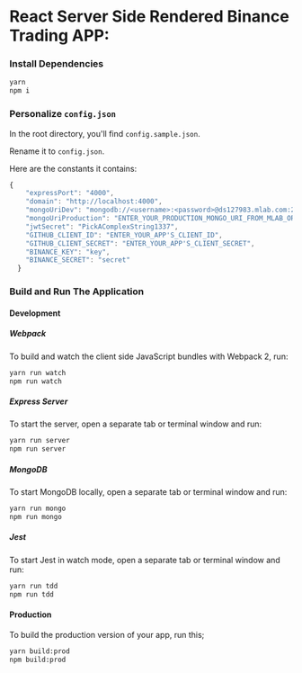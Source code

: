 # React Server Side Rendered Binance Trading APP:

### Install Dependencies

```bash
yarn
npm i
```

### Personalize `config.json`

In the root directory, you'll find `config.sample.json`.

Rename it to `config.json`.

Here are the constants it contains:
```js
{
    "expressPort": "4000",
    "domain": "http://localhost:4000",
    "mongoUriDev": "mongodb://<username>:<password>@ds127983.mlab.com:27983/react-ssr",
    "mongoUriProduction": "ENTER_YOUR_PRODUCTION_MONGO_URI_FROM_MLAB_OR_ELSEWHERE",
    "jwtSecret": "PickAComplexString1337",
    "GITHUB_CLIENT_ID": "ENTER_YOUR_APP'S_CLIENT_ID",
    "GITHUB_CLIENT_SECRET": "ENTER_YOUR_APP'S_CLIENT_SECRET",
    "BINANCE_KEY": "key",
    "BINANCE_SECRET": "secret"
  }
```
### Build and Run The Application

#### Development

##### Webpack
To build and watch the client side JavaScript bundles with Webpack 2, run:
```bash
yarn run watch
npm run watch
```

##### Express Server
To start the server, open a separate tab or terminal window and run:
```bash
yarn run server
npm run server
```

##### MongoDB
To start MongoDB locally, open a separate tab or terminal window and run:
```bash
yarn run mongo
npm run mongo
```

##### Jest
To start Jest in watch mode, open a separate tab or terminal window and run:
```bash
yarn run tdd
npm run tdd
```

#### Production

To build the production version of your app, run this;
```bash
yarn build:prod
npm build:prod
```